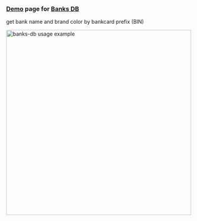 ### [Demo](https://ramoona.github.io/banks-db-demo/) page for [Banks DB](https://github.com/ramoona/banks-db)
get bank name and brand color by bankcard prefix (BIN)

<img alt='banks-db usage example' src="https://raw.githubusercontent.com/ramoona/banks-db-demo/master/demo-example.jpg" width="500px" />
